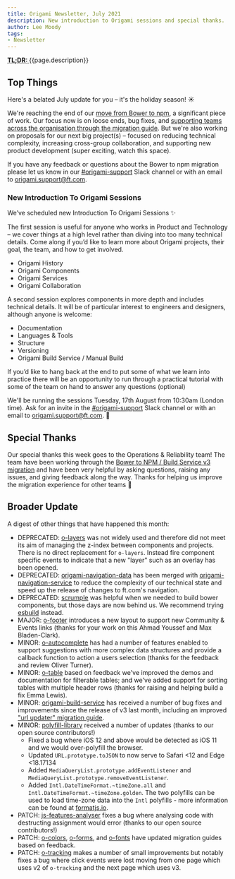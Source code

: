 ```yaml
---
title: Origami Newsletter, July 2021
description: New introduction to Origami sessions and special thanks.
author: Lee Moody
tags:
- Newsletter
---
```


<abbr title="Too long; didn't read">
	<strong>
	TL;DR:
	</strong>
</abbr> {{page.description}}

## Top Things

Here's a belated July update for you – it's the holiday season! ☀️

We're reaching the end of our [move from Bower to npm](https://origami.ft.com/blog/2021/01/18/deprecating-bower-and-origami-via-npm/), a significant piece of work. Our focus now is on loose ends, bug fixes, and [supporting teams across the organisation through the migration guide](https://origami.ft.com/blog/2021/07/01/origami-on-npm-and-how-to-migrate/). But we're also working on proposals for our next big project(s) – focused on reducing technical complexity, increasing cross-group collaboration, and supporting new product development (super exciting, watch this space).

If you have any feedback or questions about the Bower to npm migration please let us know in our [#origami-support](https://financialtimes.slack.com/messages/origami-support) Slack channel or with an email to origami.support@ft.com.

### New Introduction To Origami Sessions

We’ve scheduled new Introduction To Origami Sessions ✨

The first session is useful for anyone who works in Product and Technology – we cover things at a high level rather than diving into too many technical details. Come along if you’d like to learn more about Origami projects, their goal, the team, and how to get involved.

- Origami History
- Origami Components
- Origami Services
- Origami Collaboration

A second session explores components in more depth and includes technical details. It will be of particular interest to engineers and designers, although anyone is welcome:

- Documentation
- Languages & Tools
- Structure
- Versioning
- Origami Build Service / Manual Build

If you’d like to hang back at the end to put some of what we learn into practice there will be an opportunity to run through a practical tutorial with some of the team on hand to answer any questions (optional)

We'll be running the sessions Tuesday, 17th August from 10:30am (London time). Ask for an invite in the [#origami-support](https://financialtimes.slack.com/messages/origami-support) Slack channel or with an email to origami.support@ft.com. 🙌

## Special Thanks

Our special thanks this week goes to the Operations & Reliability team! The team have been working through the [Bower to NPM / Build Service v3 migration](https://origami.ft.com/blog/2021/07/01/origami-on-npm-and-how-to-migrate/) and have been very helpful by asking questions, raising any issues, and giving feedback along the way. Thanks for helping us improve the migration experience for other teams 🎉

## Broader Update

A digest of other things that have happened this month:

- DEPRECATED: [o-layers](https://github.com/Financial-Times/o-layers) was not widely used and therefore did not meet its aim of managing the z-index between components and projects. There is no direct replacement for `o-layers`. Instead fire component specific events to indicate that a new "layer" such as an overlay has been opened.
- DEPRECATED: [origami-navigation-data](https://github.com/Financial-Times/origami-navigation-data) has been merged with [origami-navigation-service](https://github.com/Financial-Times/origami-navigation-service) to reduce the complexity of our technical state and speed up the release of changes to ft.com's navigation.
- DEPRECATED: [scrumple](https://github.com/Financial-Times/scrumple) was helpful when we needed to build bower components, but those days are now behind us. We recommend trying [esbuild](https://esbuild.github.io/) instead.
- MAJOR: [o-footer](https://github.com/Financial-Times/o-footer) introduces a new layout to support new Community & Events links (thanks for your work on this Ahmad Youssef and Max Bladen-Clark).
- MINOR: [o-autocomplete](https://github.com/Financial-Times/o-autocomplete) has had a number of features enabled to support suggestions with more complex data structures and provide a callback function to action a users selection (thanks for the feedback and review Oliver Turner).
- MINOR: [o-table](https://github.com/Financial-Times/o-table) based on feedback we've improved the demos and documentation for filterable tables; and we've added support for sorting tables with multiple header rows (thanks for raising and helping build a fix Emma Lewis).
- MINOR: [origami-build-service](https://github.com/Financial-Times/origami-build-service) has received a number of bug fixes and improvements since the release of v3 last month, including an improved ["url updater" migration guide](https://www.ft.com/__origami/service/build/url-updater).
- MINOR: [polyfill-library](https://github.com/Financial-Times/polyfill-library) received a number of updates (thanks to our open source contributors!)
    - Fixed a bug where iOS 12 and above would be detected as iOS 11 and we would over-polyfill the browser.
    - Updated `URL.prototype.toJSON` to now serve to Safari <12 and Edge <18.17134
    - Added `MediaQueryList.prototype.addEventListener` and `MediaQueryList.prototype.removeEventListener`.
    - Added `Intl.DateTimeFormat.~timeZone.all` and `Intl.DateTimeFormat.~timeZone.golden`. The two polyfills can be used to load time-zone data into the `Intl` polyfills - more information can be found at [formatjs.io](https://formatjs.io/).
- PATCH: [js-features-analyser](https://github.com/Financial-Times/js-features-analyser) fixes a bug where analysing code with destructing assignment would error (thanks to our open source contributors!)
- PATCH: [o-colors](https://github.com/Financial-Times/o-colors), [o-forms](https://github.com/Financial-Times/o-forms), and [o-fonts](https://github.com/Financial-Times/o-fonts) have updated migration guides based on feedback.
- PATCH: [o-tracking](https://github.com/Financial-Times/o-tracking) makes a number of small improvements but notably fixes a bug where click events were lost moving from one page which uses v2 of `o-tracking` and the next page which uses v3.
